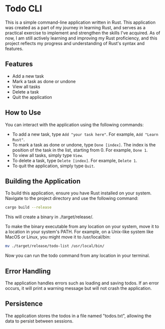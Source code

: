 # Todo CLI

This is a simple command-line application written in Rust. This application was created as a part of my journey in learning Rust, and serves as a practical exercise to implement and strengthen the skills I've acquired. As of now, I am still actively learning and improving my Rust proficiency, and this project reflects my progress and understanding of Rust's syntax and features. 

## Features

- Add a new task
- Mark a task as done or undone
- View all tasks
- Delete a task
- Quit the application

## How to Use

You can interact with the application using the following commands:

- To add a new task, type `Add "your task here"`. For example, `Add "Learn Rust"`.
- To mark a task as done or undone, type `Done [index]`. The index is the position of the task in the list, starting from 0. For example, `Done 1`.
- To view all tasks, simply type `View`.
- To delete a task, type `Delete [index]`. For example, `Delete 1`.
- To quit the application, simply type `Quit`.

## Building the Application

To build this application, ensure you have Rust installed on your system. Navigate to the project directory and use the following command:

```bash
cargo build --release
```

This will create a binary in ./target/release/.

To make the binary executable from any location on your system, move it to a location in your system's PATH. For example, on a Unix-like system like MacOS or Linux, you might move it to /usr/local/bin:

```bash
mv ./target/release/todo-list /usr/local/bin/
```

Now you can run the todo command from any location in your terminal.

## Error Handling
The application handles errors such as loading and saving todos. If an error occurs, it will print a warning message but will not crash the application.

## Persistence
The application stores the todos in a file named "todos.txt", allowing the data to persist between sessions.